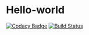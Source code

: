 # Hello-world
[![Codacy Badge](https://api.codacy.com/project/badge/Grade/785b2befff4e4fca8e8a78916ee15cce)](https://www.codacy.com/app/sarthakag13/Hello-world?utm_source=github.com&amp;utm_medium=referral&amp;utm_content=sarthakag13/Hello-world&amp;utm_campaign=Badge_Grade)
[![Build Status](https://travis-ci.org/sarthakag13/Hello-world.svg?branch=master)](https://travis-ci.org/sarthakag13/Hello-world)
